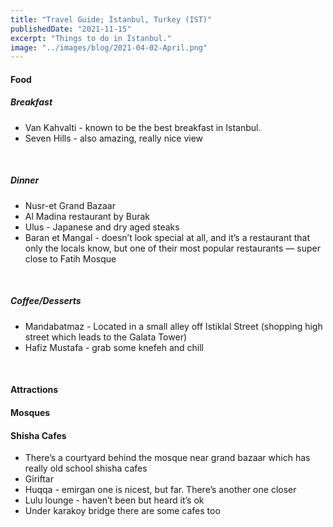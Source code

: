 ```yaml
---
title: "Travel Guide; İstanbul, Turkey (IST)"
publishedDate: "2021-11-15"
excerpt: "Things to do in İstanbul."
image: "../images/blog/2021-04-02-April.png"
---
```


#### Food

##### Breakfast

- Van Kahvalti - known to be the best breakfast in Istanbul.
- Seven Hills - also amazing, really nice view

</br>

##### Dinner

- Nusr-et Grand Bazaar
- Al Madina restaurant by Burak
- Ulus - Japanese and dry aged steaks
- Baran et Mangal - doesn’t look special at all, and it’s a restaurant that only the locals know, but one of their most popular restaurants — super close to Fatih Mosque

</br>

##### Coffee/Desserts

- Mandabatmaz - Located in a small alley off Istiklal Street (shopping high street which leads to the Galata Tower)
- Hafiz Mustafa - grab some knefeh and chill

</br>

#### Attractions

#### Mosques

#### Shisha Cafes

- There’s a courtyard behind the mosque near grand bazaar which has really old school shisha cafes
- Giriftar
- Huqqa - emirgan one is nicest, but far. There’s another one closer
- Lulu lounge - haven’t been but heard it’s ok
- Under karakoy bridge there are some cafes too
